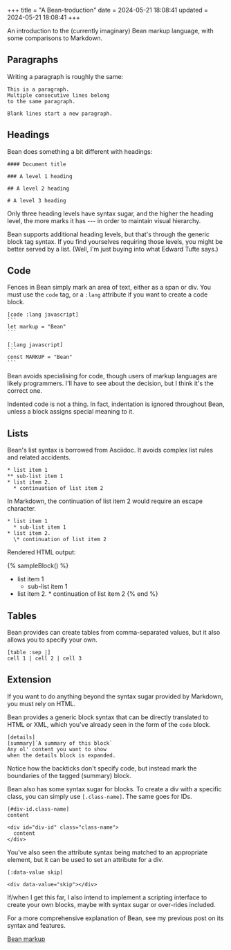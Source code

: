 +++
title = "A Bean-troduction"
date = 2024-05-21 18:08:41
updated = 2024-05-21 18:08:41
+++

An introduction to the (currently imaginary)
Bean markup language,
with some comparisons to Markdown.

## Paragraphs

Writing a paragraph is roughly the same:

```
This is a paragraph.
Multiple consecutive lines belong
to the same paragraph.

Blank lines start a new paragraph.
```

## Headings

Bean does something a bit different with headings:

```
#### Document title

### A level 1 heading

## A level 2 heading

# A level 3 heading
```

Only three heading levels have syntax sugar,
and the higher the heading level,
the more marks it has ---
in order to maintain visual hierarchy.

Bean supports additional heading levels,
but that's through the generic block tag syntax.
If you find yourselves requiring those levels,
you might be better served by a list.
(Well, I'm just buying into what Edward Tufte says.)

## Code

Fences in Bean simply mark an area of text,
either as a span or div.
You must use the `code` tag, or a `:lang` attribute
if you want to create a code block.

````
[code :lang javascript]
```
let markup = "Bean"
```

[:lang javascript]
```
const MARKUP = "Bean"
```
````

Bean avoids specialising for code,
though users of markup languages are likely programmers.
I'll have to see about the decision,
but I think it's the correct one.

Indented code is not a thing.
In fact, indentation is ignored throughout Bean,
unless a block assigns special meaning to it.

## Lists

Bean's list syntax is borrowed from Asciidoc.
It avoids complex list rules and related accidents.

<!-- TODO: write a better example use case -->

```
* list item 1
** sub-list item 1
* list item 2.
  * continuation of list item 2
```

In Markdown, the continuation of list item 2 would require an escape character.

```
* list item 1
  * sub-list item 1
* list item 2.
  \* continuation of list item 2
```

Rendered HTML output:

{% sampleBlock() %}
* list item 1
  * sub-list item 1
* list item 2.
  \* continuation of list item 2
{% end %}

## Tables

Bean provides can create tables from comma-separated values,
but it also allows you to specify your own.

```
[table :sep |]
cell 1 | cell 2 | cell 3
```

## Extension

If you want to do anything beyond
the syntax sugar provided by Markdown,
you must rely on HTML.

Bean provides a generic block syntax
that can be directly translated to HTML or XML,
which you've already seen
in the form of the `code` block.

```
[details]
[summary]`A summary of this block`
Any ol' content you want to show
when the details block is expanded.
```

Notice how the backticks don't specify code,
but instead mark the boundaries of the tagged (summary) block.

Bean also has some syntax sugar for blocks.
To create a div with a specific class,
you can simply use `[.class-name]`.
The same goes for IDs.

```
[#div-id.class-name]
content
```

```
<div id="div-id" class="class-name">
  content
</div>
```

You've also seen the attribute syntax
being matched to an appropriate element,
but it can be used to set an attribute for a div.

```
[:data-value skip]
```

```
<div data-value="skip"></div>
```

If/when I get this far,
I also intend to implement a scripting interface
to create your own blocks,
maybe with syntax sugar or over-rides included.

For a more comprehensive explanation of Bean,
see my previous post on its syntax and features.

[Bean markup](@/bean-markup.md)
